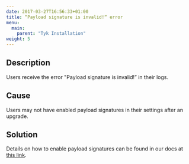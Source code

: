 ```yaml
---
date: 2017-03-27T16:56:33+01:00
title: “Payload signature is invalid!“ error
menu:
  main:
    parent: "Tyk Installation"
weight: 5 
---
```


## Description

Users receive the error "Payload signature is invalid!” in their logs.

## Cause

Users may not have enabled payload signatures in their settings after an upgrade.

## Solution

Details on how to enable payload signatures can be found in our docs at [this link][1].

 [1]: /configure/securing-system-payloads/